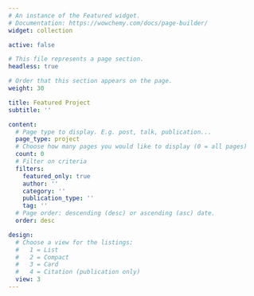 ```yaml
---
# An instance of the Featured widget.
# Documentation: https://wowchemy.com/docs/page-builder/
widget: collection

active: false

# This file represents a page section.
headless: true

# Order that this section appears on the page.
weight: 30

title: Featured Project
subtitle: ''

content:
  # Page type to display. E.g. post, talk, publication...
  page_type: project
  # Choose how many pages you would like to display (0 = all pages)
  count: 0
  # Filter on criteria
  filters:
    featured_only: true
    author: ''
    category: ''
    publication_type: ''
    tag: ''
  # Page order: descending (desc) or ascending (asc) date.
  order: desc

design:
  # Choose a view for the listings:
  #   1 = List
  #   2 = Compact
  #   3 = Card
  #   4 = Citation (publication only)
  view: 3
---
```

